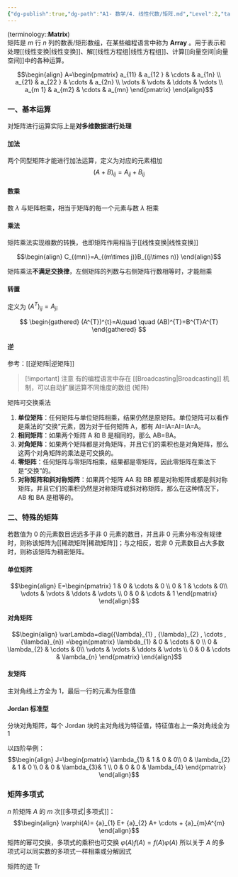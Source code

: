 ```yaml
---
{"dg-publish":true,"dg-path":"A1- 数学/4. 线性代数/矩阵.md","Level":2,"tags":["Matrix"],"permalink":"/A1- 数学/4. 线性代数/矩阵/","dgPassFrontmatter":true,"noteIcon":"","created":"2024-10-06T16:27:58.046+08:00","updated":"2025-07-29T10:38:24.124+08:00"}
---
```



(terminology::**Matrix**)   
矩阵是 $m$ 行 $n$ 列的数表/矩形数组，在某些编程语言中称为 **Array** 。用于表示和处理[[线性变换\|线性变换]]、解[[线性方程组\|线性方程组]]、计算[[向量空间\|向量空间]]中的各种运算。

$$\begin{align}
A=\begin{pmatrix}
a_{11} & a_{12 } & \cdots & a_{1n} \\
a_{21} & a_{22 } & \cdots & a_{2n} \\
\vdots  &  \vdots  & \ddots  & \vdots \\
a_{m 1} & a_{m2} & \cdots  & a_{mn}
\end{pmatrix}
\end{align}$$

### 一、基本运算
对矩阵进行运算实际上是**对多维数据进行处理**
#### 加法
两个同型矩阵才能进行加法运算，定义为对应的元素相加
$$(A+B)_{ij}=A_{ij}+B_{ij}$$

#### 数乘
数 $\lambda$ 与矩阵相乘，相当于矩阵的每一个元素与数 $\lambda$ 相乘

#### 乘法
矩阵乘法实现维数的转换，也即矩阵作用相当于[[线性变换\|线性变换]]

$$\begin{align}
C_{(mn)}=A_{(m\times j)}B_{(j\times n)}
\end{align}$$

矩阵乘法**不满足交换律**，左侧矩阵的列数与右侧矩阵行数相等时，才能相乘


#### 转置
定义为 $(A^{T})_{ij}=A_{ji}$

$$
\begin{gathered}
(A^{T})^{t}=A\quad \quad (AB)^{T}=B^{T}A^{T}
\end{gathered}
$$

#### 逆
参考：[[逆矩阵\|逆矩阵]]


>[!important] 注意
>有的编程语言中存在 [[Broadcasting\|Broadcasting]] 机制，可以自动扩展运算不同维度的数组 (矩阵)


矩阵可交换乘法
1. **单位矩阵**：任何矩阵与单位矩阵相乘，结果仍然是原矩阵。单位矩阵可以看作是乘法的“交换”元素，因为对于任何矩阵 A，都有 AI=IA=AI=IA=A。
2. **相同矩阵**：如果两个矩阵 A 和 B 是相同的，那么 AB=BA。
3. **对角矩阵**：如果两个矩阵都是对角矩阵，并且它们的乘积也是对角矩阵，那么这两个对角矩阵的乘法是可交换的。
4. **零矩阵**：任何矩阵与零矩阵相乘，结果都是零矩阵，因此零矩阵在乘法下是“交换”的。
5. **对称矩阵和斜对称矩阵**：如果两个矩阵 AA 和 BB 都是对称矩阵或都是斜对称矩阵，并且它们的乘积仍然是对称矩阵或斜对称矩阵，那么在这种情况下，AB 和 BA 是相等的。

### 二、特殊的矩阵
若数值为 0 的元素数目远远多于非 0 元素的数目，并且非 0 元素分布没有规律时，则称该矩阵为[[稀疏矩阵\|稀疏矩阵]]；与之相反，若非 0 元素数目占大多数时，则称该矩阵为稠密矩阵。

#### 单位矩阵

$$\begin{align}
E=\begin{pmatrix}
1 & 0 & \cdots & 0 \\
0 & 1 & \cdots  & 0\\
\vdots  &  \vdots  & \ddots  & \vdots \\
0 & 0 & \cdots & 1
\end{pmatrix}
\end{align}$$
#### 对角矩阵
$$\begin{align}
\varLambda=diag({\lambda}_{1} , {\lambda}_{2} , \cdots ,  {\lambda}_{n}) =\begin{pmatrix}
\lambda_{1} & 0 & \cdots & 0 \\
0 & \lambda_{2}  & \cdots  & 0\\
\vdots  &  \vdots  & \ddots  & \vdots \\
0 & 0 & \cdots & \lambda_{n}
\end{pmatrix}
\end{align}$$

#### 友矩阵
主对角线上方全为 1，最后一行的元素为任意值


#### Jordan 标准型
分块对角矩阵，每个 Jordan 块的主对角线为特征值，特征值右上一条对角线全为 1

以四阶举例：
$$\begin{align}
J=\begin{pmatrix}
\lambda_{1} & 1  & 0  & 0\\
0 & \lambda_{2} & 1 & 0 \\
0 & 0 &  \lambda_{3}& 1 \\
0  & 0 & 0 & \lambda_{4}
\end{pmatrix}
\end{align}$$



### 矩阵多项式
$n$ 阶矩阵 $A$ 的 $m$ 次[[多项式\|多项式]]：
$$\begin{align}
\varphi(A)= {a}_{1} E+ {a}_{2} A+ \cdots +  {a}_{m}A^{m}
\end{align}$$
矩阵的幂可交换，多项式的乘积也可交换 $\varphi(A)f(A)=f(A)\varphi(A)$
所以关于 $A$ 的多项式可以同实数的多项式一样相乘或分解因式

矩阵的迹 $\mathrm{Tr}$

